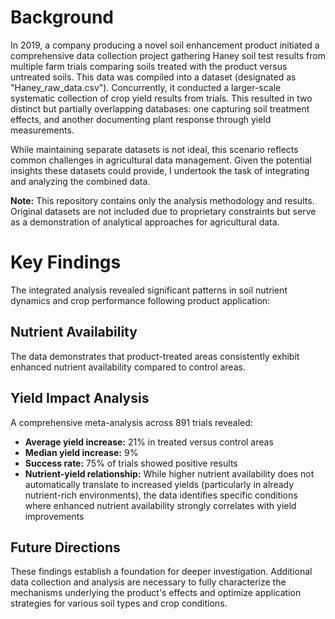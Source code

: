 # Background

In 2019, a company producing a novel soil enhancement product initiated a comprehensive data collection project gathering Haney soil test results from multiple farm trials comparing soils treated with the product versus untreated soils. This data was compiled into a dataset (designated as "Haney_raw_data.csv"). Concurrently, it conducted a larger-scale systematic collection of crop yield results from trials. This resulted in two distinct but partially overlapping databases: one capturing soil treatment effects, and another documenting plant response through yield measurements.

While maintaining separate datasets is not ideal, this scenario reflects common challenges in agricultural data management. Given the potential insights these datasets could provide, I undertook the task of integrating and analyzing the combined data.

**Note:** This repository contains only the analysis methodology and results. Original datasets are not included due to proprietary constraints but serve as a demonstration of analytical approaches for agricultural data.

# Key Findings

The integrated analysis revealed significant patterns in soil nutrient dynamics and crop performance following product application:

## Nutrient Availability

The data demonstrates that product-treated areas consistently exhibit enhanced nutrient availability compared to control areas.

## Yield Impact Analysis

A comprehensive meta-analysis across 891 trials revealed:

- **Average yield increase:** 21% in treated versus control areas
- **Median yield increase:** 9%
- **Success rate:** 75% of trials showed positive results
- **Nutrient-yield relationship:** While higher nutrient availability does not automatically translate to increased yields (particularly in already nutrient-rich environments), the data identifies specific conditions where enhanced nutrient availability strongly correlates with yield improvements

## Future Directions

These findings establish a foundation for deeper investigation. Additional data collection and analysis are necessary to fully characterize the mechanisms underlying the product's effects and optimize application strategies for various soil types and crop conditions.
